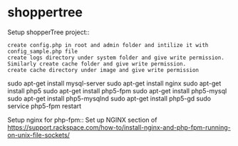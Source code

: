 # shoppertree

Setup shopperTree project::

    create config.php in root and admin folder and intilize it with config_sample.php file
    create logs directory under system folder and give write permission. Similarly create cache folder and give write permission.
    create cache directory under image and give write permission

sudo apt-get install mysql-server sudo apt-get install nginx sudo apt-get install php5 sudo apt-get install php5-fpm sudo apt-get install php5-mysql sudo apt-get install php5-mysqlnd sudo apt-get install php5-gd sudo service php5-fpm restart

Setup nginx for php-fpm:: Set up NGINX section of https://support.rackspace.com/how-to/install-nginx-and-php-fpm-running-on-unix-file-sockets/

